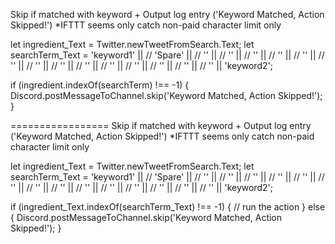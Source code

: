 Skip if matched with keyword + Output log entry ('Keyword Matched, Action Skipped!')
*IFTTT seems only catch non-paid character limit only



let ingredient_Text = Twitter.newTweetFromSearch.Text;
let searchTerm_Text =
  'keyword1' ||
  //  'Spare' ||
  //  '' ||
  //  '' ||
  //  '' ||
  //  '' ||
  //  '' ||
  //  '' ||
  //  '' ||
  //  '' ||
  //  '' ||
  //  '' ||
  //  '' ||
  //  '' ||
  //  '' ||
  //  '' ||
  'keyword2';

if (ingredient.indexOf(searchTerm) !== -1) {
  Discord.postMessageToChannel.skip('Keyword Matched, Action Skipped!');
}


=================
Skip if matched with keyword + Output log entry ('Keyword Matched, Action Skipped!')
*IFTTT seems only catch non-paid character limit only



let ingredient_Text = Twitter.newTweetFromSearch.Text;
let searchTerm_Text =
  'keyword1' ||
  //  'Spare' ||
  //  '' ||
  //  '' ||
  //  '' ||
  //  '' ||
  //  '' ||
  //  '' ||
  //  '' ||
  //  '' ||
  //  '' ||
  //  '' ||
  //  '' ||
  //  '' ||
  //  '' ||
  //  '' ||
  'keyword2';

if (ingredient_Text.indexOf(searchTerm_Text) !== -1) {
  // run the action
} else {
  Discord.postMessageToChannel.skip('Keyword Matched, Action Skipped!');
}
